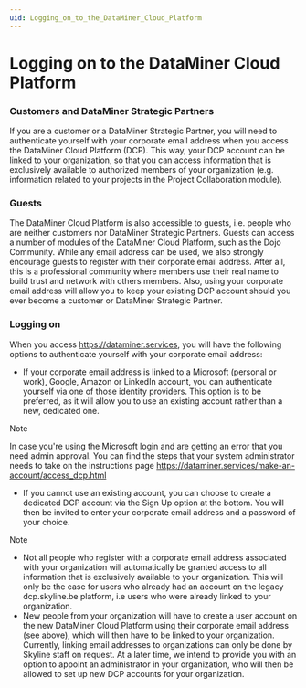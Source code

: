 ```yaml
---
uid: Logging_on_to_the_DataMiner_Cloud_Platform
---
```


# Logging on to the DataMiner Cloud Platform

### Customers and DataMiner Strategic Partners

If you are a customer or a DataMiner Strategic Partner, you will need to authenticate yourself with your corporate email address when you access the DataMiner Cloud Platform (DCP). This way, your DCP account can be linked to your organization, so that you can access information that is exclusively available to authorized members of your organization (e.g. information related to your projects in the Project Collaboration module).

### Guests

The DataMiner Cloud Platform is also accessible to guests, i.e. people who are neither customers nor DataMiner Strategic Partners. Guests can access a number of modules of the DataMiner Cloud Platform, such as the Dojo Community. While any email address can be used, we also strongly encourage guests to register with their corporate email address. After all, this is a professional community where members use their real name to build trust and network with others members. Also, using your corporate email address will allow you to keep your existing DCP account should you ever become a customer or DataMiner Strategic Partner.

### Logging on

When you access <https://dataminer.services>, you will have the following options to authenticate yourself with your corporate email address:

- If your corporate email address is linked to a Microsoft (personal or work), Google, Amazon or LinkedIn account, you can authenticate yourself via one of those identity providers. This option is to be preferred, as it will allow you to use an existing account rather than a new, dedicated one.

> [!NOTE] 
> In case you're using the Microsoft login and are getting an error that you need admin approval. You can find the steps that your system administrator needs to take on the instructions page <https://dataminer.services/make-an-account/access_dcp.html>

- If you cannot use an existing account, you can choose to create a dedicated DCP account via the Sign Up option at the bottom. You will then be invited to enter your corporate email address and a password of your choice.

> [!NOTE]
> - Not all people who register with a corporate email address associated with your organization will automatically be granted access to all information that is exclusively available to your organization. This will only be the case for users who already had an account on the legacy dcp.skyline.be platform, i.e users who were already linked to your organization.
> - New people from your organization will have to create a user account on the new DataMiner Cloud Platform using their corporate email address (see above), which will then have to be linked to your organization. Currently, linking email addresses to organizations can only be done by Skyline staff on request. At a later time, we intend to provide you with an option to appoint an administrator in your organization, who will then be allowed to set up new DCP accounts for your organization.
>
